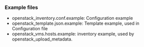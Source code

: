 ### Example files

 - openstack_inventory.conf.example: Configuration example
 - openstack_template.json.example: Template example, used in Configuration file
 - openstack_vms.hosts.example: inventory example, used by openstack_upload_metadata.
